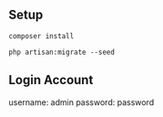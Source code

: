 ## Setup

```
composer install

php artisan:migrate --seed

```

## Login Account

username: admin
password: password
